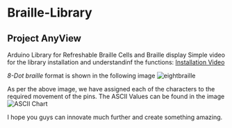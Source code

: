 # Braille-Library
## Project AnyView
Arduino Library for Refreshable Braille Cells and Braille display 
Simple video for the library installation and understandinf the functions: 
[Installation Video](https://drive.google.com/drive/folders/19WAqIL-NhV4G5J1RsrMgq6cPOxpzeN6h?usp=sharing)

*8-Dot braille* format is shown in the following image 
![eightbraille](https://github.com/varigondavamsi/Braille-Library/blob/main/Resources/8%20dot%20braille.jpg)

As per the above image, we have assigned each of the characters to the required movement of the pins. The ASCII Values can be found in the image
![ASCII Chart](https://github.com/varigondavamsi/Braille-Library/blob/main/Resources/Ascii%20Chart.jpg)

I hope you guys can innovate much further and create something amazing. 





